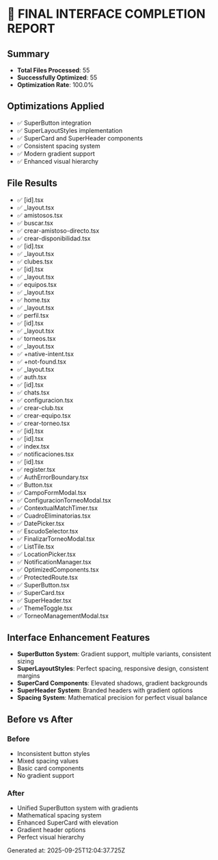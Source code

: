 # 🎯 FINAL INTERFACE COMPLETION REPORT

## Summary
- **Total Files Processed**: 55
- **Successfully Optimized**: 55
- **Optimization Rate**: 100.0%

## Optimizations Applied
- ✅ SuperButton integration
- ✅ SuperLayoutStyles implementation
- ✅ SuperCard and SuperHeader components
- ✅ Consistent spacing system
- ✅ Modern gradient support
- ✅ Enhanced visual hierarchy

## File Results
- ✅ [id].tsx
- ✅ _layout.tsx
- ✅ amistosos.tsx
- ✅ buscar.tsx
- ✅ crear-amistoso-directo.tsx
- ✅ crear-disponibilidad.tsx
- ✅ [id].tsx
- ✅ _layout.tsx
- ✅ clubes.tsx
- ✅ [id].tsx
- ✅ _layout.tsx
- ✅ equipos.tsx
- ✅ _layout.tsx
- ✅ home.tsx
- ✅ _layout.tsx
- ✅ perfil.tsx
- ✅ [id].tsx
- ✅ _layout.tsx
- ✅ torneos.tsx
- ✅ _layout.tsx
- ✅ +native-intent.tsx
- ✅ +not-found.tsx
- ✅ _layout.tsx
- ✅ auth.tsx
- ✅ [id].tsx
- ✅ chats.tsx
- ✅ configuracion.tsx
- ✅ crear-club.tsx
- ✅ crear-equipo.tsx
- ✅ crear-torneo.tsx
- ✅ [id].tsx
- ✅ [id].tsx
- ✅ index.tsx
- ✅ notificaciones.tsx
- ✅ [id].tsx
- ✅ register.tsx
- ✅ AuthErrorBoundary.tsx
- ✅ Button.tsx
- ✅ CampoFormModal.tsx
- ✅ ConfiguracionTorneoModal.tsx
- ✅ ContextualMatchTimer.tsx
- ✅ CuadroEliminatorias.tsx
- ✅ DatePicker.tsx
- ✅ EscudoSelector.tsx
- ✅ FinalizarTorneoModal.tsx
- ✅ ListTile.tsx
- ✅ LocationPicker.tsx
- ✅ NotificationManager.tsx
- ✅ OptimizedComponents.tsx
- ✅ ProtectedRoute.tsx
- ✅ SuperButton.tsx
- ✅ SuperCard.tsx
- ✅ SuperHeader.tsx
- ✅ ThemeToggle.tsx
- ✅ TorneoManagementModal.tsx

## Interface Enhancement Features
- **SuperButton System**: Gradient support, multiple variants, consistent sizing
- **SuperLayoutStyles**: Perfect spacing, responsive design, consistent margins
- **SuperCard Components**: Elevated shadows, gradient backgrounds
- **SuperHeader System**: Branded headers with gradient options
- **Spacing System**: Mathematical precision for perfect visual balance

## Before vs After
### Before
- Inconsistent button styles
- Mixed spacing values
- Basic card components
- No gradient support

### After
- Unified SuperButton system with gradients
- Mathematical spacing system
- Enhanced SuperCard with elevation
- Gradient header options
- Perfect visual hierarchy

Generated at: 2025-09-25T12:04:37.725Z

